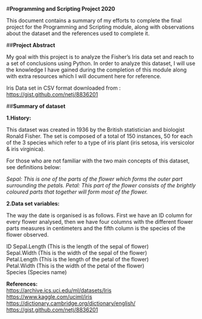 

#**Programming and Scripting Project 2020** 

This document contains a summary of my efforts to complete the final project for the Programming and Scripting module, along with observations  about the dataset and the references used to complete it. 

##**Project Abstract**  

My goal with this project is to analyze the Fisher’s Iris data set and reach to a set of conclusions using Python. In order to analyze this dataset, I will use the knowledge I have gained during the completion of this module along with extra resources which I will document here for reference.  

Iris Data set in CSV format downloaded from : https://gist.github.com/netj/8836201

##**Summary of dataset**  

**1.History:**

This dataset was created in 1936 by the British statistician and biologist Ronald Fisher.
The set is composed of a total of 150 instances, 50 for each of the 3 species which refer to a type of iris plant (iris setosa, iris versicolor & iris virginica). 

For those who are not familiar with the two main concepts of this dataset, see definitions below:

*Sepal: This is one of the parts of the flower which forms the outer part surrounding the petals.*
*Petal: This part of the flower consists of the brightly coloured parts that together will form most of the flower.* 

**2.Data set variables:** 

The way the date is organised is as follows.
First we have an ID column for every flower analysed, then we have  four columns with the different flower parts measures in centimeters and the fifth column is the species of the flower observed.  

ID
Sepal.Length (This is the length of the sepal of flower)  
Sepal.Width (This is the width of the sepal of the flower)  
Petal.Length (This is the length of the petal of the flower)  
Petal.Width (This is the width of the petal of the flower)  
Species (Species name)  

**References:**  
https://archive.ics.uci.edu/ml/datasets/Iris  
https://www.kaggle.com/uciml/iris  
https://dictionary.cambridge.org/dictionary/english/  
https://gist.github.com/netj/8836201  








